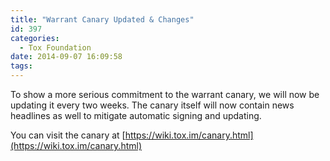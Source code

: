```yaml
---
title: "Warrant Canary Updated & Changes"
id: 397
categories:
  - Tox Foundation
date: 2014-09-07 16:09:58
tags:
---
```


To show a more serious commitment to the warrant canary, we will now be updating it every two weeks. The canary itself will now contain news headlines as well to mitigate automatic signing and updating.

You can visit the canary at [https://wiki.tox.im/canary.html](https://wiki.tox.im/canary.html)
